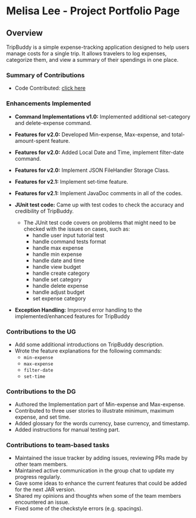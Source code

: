 # Melisa Lee - Project Portfolio Page

## Overview
TripBuddy is a simple expense-tracking application designed to help users manage costs for a single trip. It allows
travelers to log expenses, categorize them, and view a summary of their spendings in one place.

### Summary of Contributions
* Code Contributed: <a href="https://nus-cs2113-ay2425s2.github.io/tp-dashboard/?search=melee01&sort=groupTitle&sortWithin=title&timeframe=commit&mergegroup=&groupSelect=groupByRepos&breakdown=true&checkedFileTypes=docs~functional-code~test-code~other&since=2025-02-21T00%3A00%3A00">click here</a>

### Enhancements Implemented
* **Command Implementations v1.0:** Implemented additional set-category and delete-expense command.
* **Features for v2.0:** Developed Min-expense, Max-expense, and total-amount-spent feature.
* **Features for v2.0:** Added Local Date and Time, implement filter-date command.
* **Features for v2.0:** Implement JSON FileHandler Storage Class.
* **Features for v2.1:** Implement set-time feature.
* **Features for v2.1:** Implement JavaDoc comments in all of the codes.

* **JUnit test code:** Came up with test codes to check the accuracy and credibility of TripBuddy.
  * The JUnit test code covers on problems that might need to be checked with the issues on cases, such as:
    * handle user input tutorial test
    * handle command tests format
    * handle max expense
    * handle min expense
    * handle date and time
    * handle view budget
    * handle create category
    * handle set category
    * handle delete expense
    * handle adjust budget
    * set expense category

* **Exception Handling:** Improved error handling to the implemented/enhanced features for TripBuddy

### Contributions to the UG
* Add some additional introductions on TripBuddy description.
* Wrote the feature explanations for the following commands:
    * `min-expense`
    * `max-expense`
    * `filter-date`
    * `set-time`

### Contributions to the DG
* Authored the Implementation part of Min-expense and Max-expense.
* Contributed to three user stories to illustrate minimum, maximum expense, and set time.
* Added glossary for the words currency, base currency, and timestamp.
* Added instructions for manual testing part.

### Contributions to team-based tasks
* Maintained the issue tracker by adding issues, reviewing PRs made by other team members.
* Maintained active communication in the group chat to update my progress regularly.
* Gave some ideas to enhance the current features that could be added for the next JAR version.
* Shared my opinions and thoughts when some of the team members encountered an issue.
* Fixed some of the checkstyle errors (e.g. spacings).